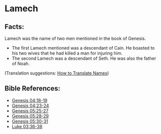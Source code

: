# Lamech #

## Facts: ##

Lamech was the name of two men mentioned in the book of Genesis.

* The first Lamech mentioned was a descendant of Cain. He boasted to his two wives that he had killed a man for injuring him.
* The second Lamech was a descendant of Seth. He was also the father of Noah.

(Translation suggestions: [How to Translate Names](en/ta-vol1/translate/man/translate-names))



## Bible References: ##

* [Genesis 04:18-19](en/tn/gen/help/04/18)
* [Genesis 04:23-24](en/tn/gen/help/04/23)
* [Genesis 05:25-27](en/tn/gen/help/05/25)
* [Genesis 05:28-29](en/tn/gen/help/05/28)
* [Genesis 05:30-31](en/tn/gen/help/05/30)
* [Luke 03:36-38](en/tn/luk/help/03/36)